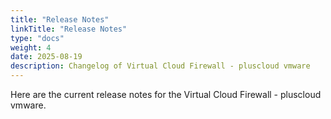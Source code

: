 ```yaml
---
title: "Release Notes"
linkTitle: "Release Notes"
type: "docs"
weight: 4
date: 2025-08-19
description: Changelog of Virtual Cloud Firewall - pluscloud vmware
---
```


Here are the current release notes for the Virtual Cloud Firewall - pluscloud vmware.
